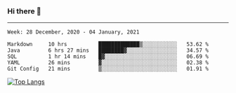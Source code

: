 ### Hi there 👋
---
<!--START_SECTION:waka-->
```text
Week: 28 December, 2020 - 04 January, 2021

Markdown     10 hrs          █████████████▒░░░░░░░░░░░   53.62 % 
Java         6 hrs 27 mins   ████████▓░░░░░░░░░░░░░░░░   34.57 % 
SQL          1 hr 14 mins    █▓░░░░░░░░░░░░░░░░░░░░░░░   06.69 % 
YAML         26 mins         ▓░░░░░░░░░░░░░░░░░░░░░░░░   02.38 % 
Git Config   21 mins         ▒░░░░░░░░░░░░░░░░░░░░░░░░   01.91 % 
```
<!--END_SECTION:waka-->

[![Top Langs](https://github-readme-stats.vercel.app/api/top-langs/?username=HyunAh-iia&layout=compact)](https://github.com/anuraghazra/github-readme-stats)
<!--
**HyunAh-iia/HyunAh-iia** is a ✨ _special_ ✨ repository because its `README.md` (this file) appears on your GitHub profile.

Here are some ideas to get you started:

- 🔭 I’m currently working on ...
- 🌱 I’m currently learning ...
- 👯 I’m looking to collaborate on ...
- 🤔 I’m looking for help with ...
- 💬 Ask me about ...
- 📫 How to reach me: ...
- 😄 Pronouns: ...
- ⚡ Fun fact: ...
-->
